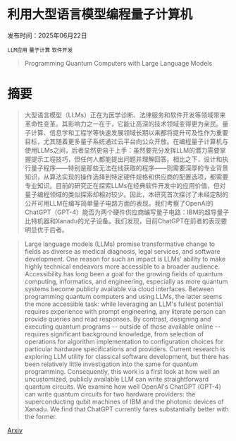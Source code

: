# 利用大型语言模型编程量子计算机

发布时间：2025年06月22日

`LLM应用` `量子计算` `软件开发`

> Programming Quantum Computers with Large Language Models

# 摘要

> 大型语言模型（LLMs）正在为医学诊断、法律服务和软件开发等领域带来革命性变革。其影响力之一在于，它能让高深的技术领域变得更为亲民。量子计算、信息学和工程学等快速发展领域长期以来都将提升可及性作为重要目标，尤其随着更多量子系统通过云平台向公众开放。在编程量子计算机与使用LLMs之间，后者显然更易于上手：虽然要充分发挥LLM的潜力需要掌握提示工程技巧，但任何人都能提出问题并理解回答。相比之下，设计和执行量子程序——特别是那些无法在线获取的程序——则需要深厚的专业背景知识，从算法实现的操作选择到特定硬件规格和供应商的配置选项，都需要专业知识。目前的研究正在探索LLMs在经典软件开发中的应用价值，但对量子编程领域的类似探索却相对较少。因此，本研究首次探讨了未经定制的公开可用LLM在编写简单量子电路方面的表现。我们考察了OpenAI的ChatGPT（GPT-4）能否为两个硬件供应商编写量子电路：IBM的超导量子比特机器和Xanadu的光子设备。我们发现，目前ChatGPT在前者的表现要明显优于后者。

> Large language models (LLMs) promise transformative change to fields as diverse as medical diagnosis, legal services, and software development. One reason for such an impact is LLMs' ability to make highly technical endeavors more accessible to a broader audience. Accessibility has long been a goal for the growing fields of quantum computing, informatics, and engineering, especially as more quantum systems become publicly available via cloud interfaces. Between programming quantum computers and using LLMs, the latter seems the more accessible task: while leveraging an LLM's fullest potential requires experience with prompt engineering, any literate person can provide queries and read responses. By contrast, designing and executing quantum programs -- outside of those available online -- requires significant background knowledge, from selection of operations for algorithm implementation to configuration choices for particular hardware specifications and providers. Current research is exploring LLM utility for classical software development, but there has been relatively little investigation into the same for quantum programming. Consequently, this work is a first look at how well an uncustomized, publicly available LLM can write straightforward quantum circuits. We examine how well OpenAI's ChatGPT (GPT-4) can write quantum circuits for two hardware providers: the superconducting qubit machines of IBM and the photonic devices of Xanadu. We find that ChatGPT currently fares substantially better with the former.

[Arxiv](https://arxiv.org/abs/2506.18125)